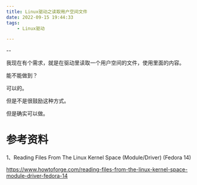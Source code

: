 ```yaml
---
title: Linux驱动之读取用户空间文件
date: 2022-09-15 19:44:33
tags:
	- Linux驱动

---
```


--

我现在有个需求，就是在驱动里读取一个用户空间的文件，使用里面的内容。

能不能做到？

可以的。

但是不是很鼓励这种方式。

但是确实可以做。



# 参考资料

1、Reading Files From The Linux Kernel Space (Module/Driver) (Fedora 14)

https://www.howtoforge.com/reading-files-from-the-linux-kernel-space-module-driver-fedora-14